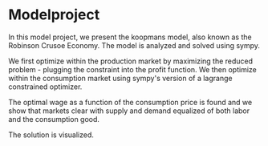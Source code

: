 # Modelproject

In this model project, we present the koopmans model, also known as the Robinson Crusoe Economy. The model is analyzed and solved using sympy.

We first optimize within the production market by maximizing the reduced problem - plugging the constraint into the profit function. We then optimize within the consumption market using sympy's version of a lagrange constrained optimizer. 

The optimal wage as a function of the consumption price is found and we show that markets clear with supply and demand equalized of both labor and the consumption good.

The solution is visualized.

